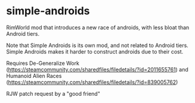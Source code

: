 # simple-androids
RimWorld mod that introduces a new race of androids, with less bloat than Android tiers.


Note that Simple Androids is its own mod, and not related to Android tiers. Simple Androids makes it harder to construct androids due to their cost.


Requires De-Generalize Work (https://steamcommunity.com/sharedfiles/filedetails/?id=2011655761) and Humanoid Alien Races (https://steamcommunity.com/sharedfiles/filedetails/?id=839005762)


RJW patch request by a "good friend"
